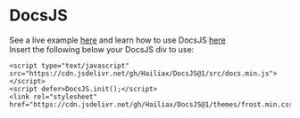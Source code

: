 # DocsJS
See a live example [here](https://hailiax.io/docsjs) and learn how to use DocsJS [here](https://hailiax.io/docsjs#Guide%20%2F%20API)
<br>
Insert the following below your DocsJS div to use:
```
<script type="text/javascript" src="https://cdn.jsdelivr.net/gh/Hailiax/DocsJS@1/src/docs.min.js"></script>
<script defer>DocsJS.init();</script>
<link rel="stylesheet" href="https://cdn.jsdelivr.net/gh/Hailiax/DocsJS@1/themes/frost.min.css">
```
